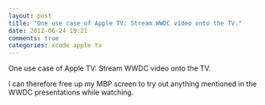 ```yaml
---
layout: post
title: "One use case of Apple TV: Stream WWDC video onto the TV."
date: 2012-06-24 19:21
comments: true
categories: xcode apple tv
---
```


One use case of Apple TV: Stream WWDC video onto the TV.


I can therefore free up my MBP screen to try out anything mentioned in the WWDC presentations while watching.

